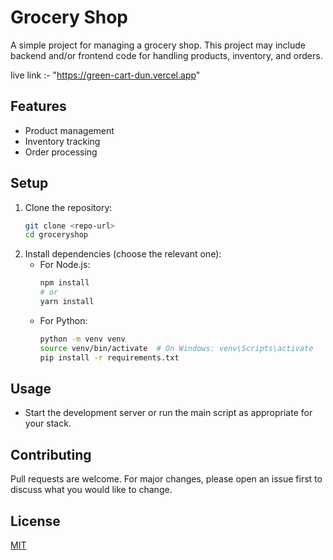 # Grocery Shop

A simple project for managing a grocery shop. This project may include backend and/or frontend code for handling products, inventory, and orders.

live link :- "https://green-cart-dun.vercel.app"

## Features
- Product management
- Inventory tracking
- Order processing

## Setup
1. Clone the repository:
   ```bash
   git clone <repo-url>
   cd groceryshop
   ```
2. Install dependencies (choose the relevant one):
   - For Node.js:
     ```bash
     npm install
     # or
     yarn install
     ```
   - For Python:
     ```bash
     python -m venv venv
     source venv/bin/activate  # On Windows: venv\Scripts\activate
     pip install -r requirements.txt
     ```

## Usage
- Start the development server or run the main script as appropriate for your stack.

## Contributing
Pull requests are welcome. For major changes, please open an issue first to discuss what you would like to change.

## License
[MIT](LICENSE) 
